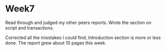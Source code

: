 # Week7

Read through and judged my other peers reports. 
Wrote the section on script and transactions.

Corrected all the misstakes I could find, Introduction section is more or less done.
The report grew about 10 pages this week.
